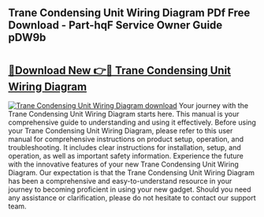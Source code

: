 ## Trane Condensing Unit Wiring Diagram PDf Free Download - Part-hqF Service Owner Guide pDW9b

# <h2><a href="http://dfn9p8.blite.top/?on=Trane+Condensing+Unit+Wiring+Diagram">🔗Download New 👉🔴 Trane Condensing Unit Wiring Diagram</a></h2>

[![Trane Condensing Unit Wiring Diagram download](https://i.imgur.com/lujVjoI.png)](http://dfn9p8.blite.top/?on=Trane+Condensing+Unit+Wiring+Diagram)
Your journey with the Trane Condensing Unit Wiring Diagram starts here. This manual is your comprehensive guide to understanding and using it effectively. Before using your Trane Condensing Unit Wiring Diagram, please refer to this user manual for comprehensive instructions on product setup, operation, and troubleshooting. It includes clear instructions for installation, setup, and operation, as well as important safety information. Experience the future with the innovative features of your new Trane Condensing Unit Wiring Diagram. Our expectation is that the Trane Condensing Unit Wiring Diagram has been a comprehensive and easy-to-understand resource in your journey to becoming proficient in using your new gadget. Should you need any assistance or clarification, please do not hesitate to contact our support team.
